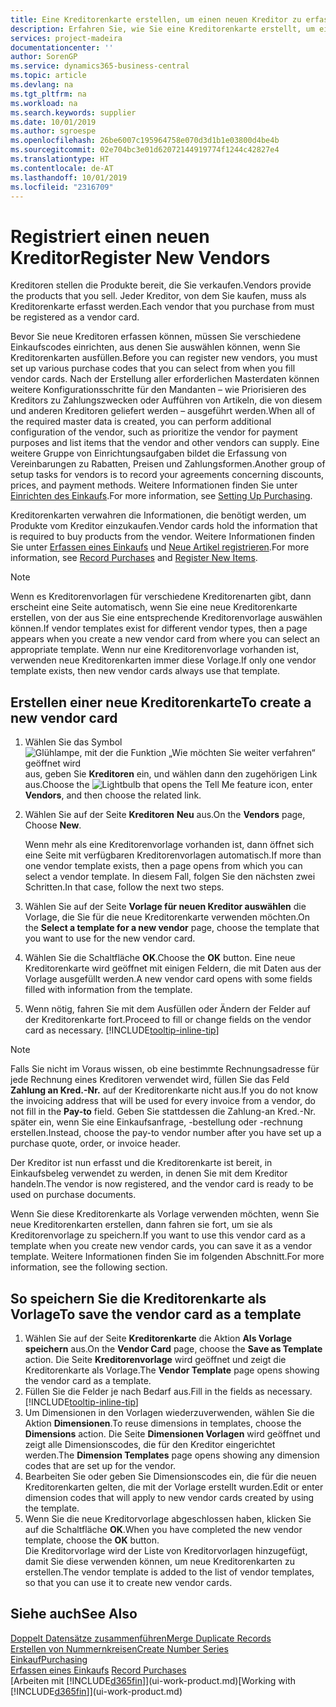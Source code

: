 ```yaml
---
title: Eine Kreditorenkarte erstellen, um einen neuen Kreditor zu erfassen | Microsoft Docs
description: Erfahren Sie, wie Sie eine Kreditorenkarte erstellt, um einen neuen Kreditor oder einem Lieferanten zu erfassen.
services: project-madeira
documentationcenter: ''
author: SorenGP
ms.service: dynamics365-business-central
ms.topic: article
ms.devlang: na
ms.tgt_pltfrm: na
ms.workload: na
ms.search.keywords: supplier
ms.date: 10/01/2019
ms.author: sgroespe
ms.openlocfilehash: 26be6007c195964758e070d3d1b1e03800d4be4b
ms.sourcegitcommit: 02e704bc3e01d62072144919774f1244c42827e4
ms.translationtype: HT
ms.contentlocale: de-AT
ms.lasthandoff: 10/01/2019
ms.locfileid: "2316709"
---
```

# <a name="register-new-vendors"></a><span data-ttu-id="d493c-103">Registriert einen neuen Kreditor</span><span class="sxs-lookup"><span data-stu-id="d493c-103">Register New Vendors</span></span>
<span data-ttu-id="d493c-104">Kreditoren stellen die Produkte bereit, die Sie verkaufen.</span><span class="sxs-lookup"><span data-stu-id="d493c-104">Vendors provide the products that you sell.</span></span> <span data-ttu-id="d493c-105">Jeder Kreditor, von dem Sie kaufen, muss als Kreditorenkarte erfasst werden.</span><span class="sxs-lookup"><span data-stu-id="d493c-105">Each vendor that you purchase from must be registered as a vendor card.</span></span>

<span data-ttu-id="d493c-106">Bevor Sie neue Kreditoren erfassen können, müssen Sie verschiedene Einkaufscodes einrichten, aus denen Sie auswählen können, wenn Sie Kreditorenkarten ausfüllen.</span><span class="sxs-lookup"><span data-stu-id="d493c-106">Before you can register new vendors, you must set up various purchase codes that you can select from when you fill vendor cards.</span></span> <span data-ttu-id="d493c-107">Nach der Erstellung aller erforderlichen Masterdaten können weitere Konfigurationsschritte für den Mandanten – wie Priorisieren des Kreditors zu Zahlungszwecken oder Aufführen von Artikeln, die von diesem und anderen Kreditoren geliefert werden – ausgeführt werden.</span><span class="sxs-lookup"><span data-stu-id="d493c-107">When all of the required master data is created, you can perform additional configuration of the vendor, such as prioritize the vendor for payment purposes and list items that the vendor and other vendors can supply.</span></span> <span data-ttu-id="d493c-108">Eine weitere Gruppe von Einrichtungsaufgaben bildet die Erfassung von Vereinbarungen zu Rabatten, Preisen und Zahlungsformen.</span><span class="sxs-lookup"><span data-stu-id="d493c-108">Another group of setup tasks for vendors is to record your agreements concerning discounts, prices, and payment methods.</span></span> <span data-ttu-id="d493c-109">Weitere Informationen finden Sie unter [Einrichten des Einkaufs](purchasing-setup-purchasing.md).</span><span class="sxs-lookup"><span data-stu-id="d493c-109">For more information, see [Setting Up Purchasing](purchasing-setup-purchasing.md).</span></span>

<span data-ttu-id="d493c-110">Kreditorenkarten verwahren die Informationen, die benötigt werden, um Produkte vom Kreditor einzukaufen.</span><span class="sxs-lookup"><span data-stu-id="d493c-110">Vendor cards hold the information that is required to buy products from the vendor.</span></span> <span data-ttu-id="d493c-111">Weitere Informationen finden Sie unter [Erfassen eines Einkaufs](purchasing-how-record-purchases.md) und [Neue Artikel registrieren](inventory-how-register-new-items.md).</span><span class="sxs-lookup"><span data-stu-id="d493c-111">For more information, see [Record Purchases](purchasing-how-record-purchases.md) and [Register New Items](inventory-how-register-new-items.md).</span></span>

> [!NOTE]  
>   <span data-ttu-id="d493c-112">Wenn es Kreditorenvorlagen für verschiedene Kreditorenarten gibt, dann erscheint eine Seite automatisch, wenn Sie eine neue Kreditorenkarte erstellen, von der aus Sie eine entsprechende Kreditorenvorlage auswählen können.</span><span class="sxs-lookup"><span data-stu-id="d493c-112">If vendor templates exist for different vendor types, then a page appears when you create a new vendor card from where you can select an appropriate template.</span></span> <span data-ttu-id="d493c-113">Wenn nur eine Kreditorenvorlage vorhanden ist, verwenden neue Kreditorenkarten immer diese Vorlage.</span><span class="sxs-lookup"><span data-stu-id="d493c-113">If only one vendor template exists, then new vendor cards always use that template.</span></span>

## <a name="to-create-a-new-vendor-card"></a><span data-ttu-id="d493c-114">Erstellen einer neue Kreditorenkarte</span><span class="sxs-lookup"><span data-stu-id="d493c-114">To create a new vendor card</span></span>
1. <span data-ttu-id="d493c-115">Wählen Sie das Symbol ![Glühlampe, mit der die Funktion „Wie möchten Sie weiter verfahren“ geöffnet wird](media/ui-search/search_small.png "Wie möchten Sie weiter verfahren?") aus, geben Sie **Kreditoren** ein, und wählen dann den zugehörigen Link aus.</span><span class="sxs-lookup"><span data-stu-id="d493c-115">Choose the ![Lightbulb that opens the Tell Me feature](media/ui-search/search_small.png "Tell me what you want to do") icon, enter **Vendors**, and then choose the related link.</span></span>  
2. <span data-ttu-id="d493c-116">Wählen Sie auf der Seite **Kreditoren** **Neu** aus.</span><span class="sxs-lookup"><span data-stu-id="d493c-116">On the **Vendors** page, Choose **New**.</span></span>

    <span data-ttu-id="d493c-117">Wenn mehr als eine Kreditorenvorlage vorhanden ist, dann öffnet sich eine Seite mit verfügbaren Kreditorenvorlagen automatisch.</span><span class="sxs-lookup"><span data-stu-id="d493c-117">If more than one vendor template exists, then a page opens from which you can select a vendor template.</span></span> <span data-ttu-id="d493c-118">In diesem Fall, folgen Sie den nächsten zwei Schritten.</span><span class="sxs-lookup"><span data-stu-id="d493c-118">In that case, follow the next two steps.</span></span>
3. <span data-ttu-id="d493c-119">Wählen Sie auf der Seite **Vorlage für neuen Kreditor auswählen** die Vorlage, die Sie für die neue Kreditorenkarte verwenden möchten.</span><span class="sxs-lookup"><span data-stu-id="d493c-119">On the **Select a template for a new vendor** page, choose the template that you want to use for the new vendor card.</span></span>
4. <span data-ttu-id="d493c-120">Wählen Sie die Schaltfläche **OK**.</span><span class="sxs-lookup"><span data-stu-id="d493c-120">Choose the **OK** button.</span></span> <span data-ttu-id="d493c-121">Eine neue Kreditorenkarte wird geöffnet mit einigen Feldern, die mit Daten aus der Vorlage ausgefüllt werden.</span><span class="sxs-lookup"><span data-stu-id="d493c-121">A new vendor card opens with some fields filled with information from the template.</span></span>
5. <span data-ttu-id="d493c-122">Wenn nötig, fahren Sie mit dem Ausfüllen oder Ändern der Felder auf der Kreditorenkarte fort.</span><span class="sxs-lookup"><span data-stu-id="d493c-122">Proceed to fill or change fields on the vendor card as necessary.</span></span> [!INCLUDE[tooltip-inline-tip](includes/tooltip-inline-tip_md.md)]

> [!NOTE]  
>   <span data-ttu-id="d493c-123">Falls Sie nicht im Voraus wissen, ob eine bestimmte Rechnungsadresse für jede Rechnung eines Kreditoren verwendet wird, füllen Sie das Feld **Zahlung an Kred.-Nr.** auf der Kreditorenkarte nicht aus.</span><span class="sxs-lookup"><span data-stu-id="d493c-123">If you do not know the invoicing address that will be used for every invoice from a vendor, do not fill in the **Pay-to** field.</span></span> <span data-ttu-id="d493c-124">Geben Sie stattdessen die Zahlung-an Kred.-Nr. später ein, wenn Sie eine Einkaufsanfrage, -bestellung oder -rechnung erstellen.</span><span class="sxs-lookup"><span data-stu-id="d493c-124">Instead, choose the pay-to vendor number after you have set up a purchase quote, order, or invoice header.</span></span>

<span data-ttu-id="d493c-125">Der Kreditor ist nun erfasst und die Kreditorenkarte ist bereit, in Einkaufsbeleg verwendet zu werden, in denen Sie mit dem Kreditor handeln.</span><span class="sxs-lookup"><span data-stu-id="d493c-125">The vendor is now registered, and the vendor card is ready to be used on purchase documents.</span></span>

<span data-ttu-id="d493c-126">Wenn Sie diese Kreditorenkarte als Vorlage verwenden möchten, wenn Sie neue Kreditorenkarten erstellen, dann fahren sie fort, um sie als Kreditorenvorlage zu speichern.</span><span class="sxs-lookup"><span data-stu-id="d493c-126">If you want to use this vendor card as a template when you create new vendor cards, you can save it as a vendor template.</span></span> <span data-ttu-id="d493c-127">Weitere Informationen finden Sie im folgenden Abschnitt.</span><span class="sxs-lookup"><span data-stu-id="d493c-127">For more information, see the following section.</span></span>

## <a name="to-save-the-vendor-card-as-a-template"></a><span data-ttu-id="d493c-128">So speichern Sie die Kreditorenkarte als Vorlage</span><span class="sxs-lookup"><span data-stu-id="d493c-128">To save the vendor card as a template</span></span>
1. <span data-ttu-id="d493c-129">Wählen Sie auf der Seite **Kreditorenkarte** die Aktion **Als Vorlage speichern** aus.</span><span class="sxs-lookup"><span data-stu-id="d493c-129">On the **Vendor Card** page, choose the **Save as Template** action.</span></span> <span data-ttu-id="d493c-130">Die Seite **Kreditorenvorlage** wird geöffnet und zeigt die Kreditorenkarte als Vorlage.</span><span class="sxs-lookup"><span data-stu-id="d493c-130">The **Vendor Template** page opens showing the vendor card as a template.</span></span>
2. <span data-ttu-id="d493c-131">Füllen Sie die Felder je nach Bedarf aus.</span><span class="sxs-lookup"><span data-stu-id="d493c-131">Fill in the fields as necessary.</span></span> [!INCLUDE[tooltip-inline-tip](includes/tooltip-inline-tip_md.md)]
3. <span data-ttu-id="d493c-132">Um Dimensionen in den Vorlagen wiederzuverwenden, wählen Sie die Aktion **Dimensionen**.</span><span class="sxs-lookup"><span data-stu-id="d493c-132">To reuse dimensions in templates, choose the **Dimensions** action.</span></span> <span data-ttu-id="d493c-133">Die Seite **Dimensionen Vorlagen** wird geöffnet und zeigt alle Dimensionscodes, die für den Kreditor eingerichtet werden.</span><span class="sxs-lookup"><span data-stu-id="d493c-133">The **Dimension Templates** page opens showing any dimension codes that are set up for the vendor.</span></span>
4. <span data-ttu-id="d493c-134">Bearbeiten Sie oder geben Sie Dimensionscodes ein, die für die neuen Kreditorenkarten gelten, die mit der Vorlage erstellt wurden.</span><span class="sxs-lookup"><span data-stu-id="d493c-134">Edit or enter dimension codes that will apply to new vendor cards created by using the template.</span></span>
5. <span data-ttu-id="d493c-135">Wenn Sie die neue Kreditorvorlage abgeschlossen haben, klicken Sie auf die Schaltfläche **OK**.</span><span class="sxs-lookup"><span data-stu-id="d493c-135">When you have completed the new vendor template, choose the **OK** button.</span></span>  
   <span data-ttu-id="d493c-136">Die Kreditorvorlage wird der Liste von Kreditorvorlagen hinzugefügt, damit Sie diese verwenden können, um neue Kreditorenkarten zu erstellen.</span><span class="sxs-lookup"><span data-stu-id="d493c-136">The vendor template is added to the list of vendor templates, so that you can use it to create new vendor cards.</span></span>

## <a name="see-also"></a><span data-ttu-id="d493c-137">Siehe auch</span><span class="sxs-lookup"><span data-stu-id="d493c-137">See Also</span></span>
[<span data-ttu-id="d493c-138">Doppelt Datensätze zusammenführen</span><span class="sxs-lookup"><span data-stu-id="d493c-138">Merge Duplicate Records</span></span>](sales-how-merge-duplicate-records.md)  
[<span data-ttu-id="d493c-139">Erstellen von Nummernkreisen</span><span class="sxs-lookup"><span data-stu-id="d493c-139">Create Number Series</span></span>](ui-create-number-series.md)  
[<span data-ttu-id="d493c-140">Einkauf</span><span class="sxs-lookup"><span data-stu-id="d493c-140">Purchasing</span></span>](purchasing-manage-purchasing.md)  
<span data-ttu-id="d493c-141">[Erfassen eines Einkaufs](purchasing-how-record-purchases.md) </span><span class="sxs-lookup"><span data-stu-id="d493c-141">[Record Purchases](purchasing-how-record-purchases.md) </span></span>  
<span data-ttu-id="d493c-142">[Arbeiten mit [!INCLUDE[d365fin](includes/d365fin_md.md)]](ui-work-product.md)</span><span class="sxs-lookup"><span data-stu-id="d493c-142">[Working with [!INCLUDE[d365fin](includes/d365fin_md.md)]](ui-work-product.md)</span></span>  
